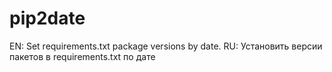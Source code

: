 # pip2date
EN: Set requirements.txt package versions by date. RU: Установить версии пакетов в requirements.txt по дате
